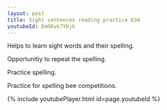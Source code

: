 ```yaml
---
layout: post
title: Sight sentences reading practice 634
youtubeId: EmO6vk7Ybjk
---
```

 
 
Helps to learn sight words and their spelling.

Opportunitiy to repeat the spelling. 

Practice spelling. 
 
Practice for spelling bee competitions. 
 
{% include youtubePlayer.html id=page.youtubeId %}
 
 
